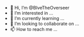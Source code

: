- 👋 Hi, I’m @BlveTheOverseer
- 👀 I’m interested in ...
- 🌱 I’m currently learning ...
- 💞️ I’m looking to collaborate on ...
- 📫 How to reach me ...

<!---
BlveTheOverseer/BlveTheOverseer is a ✨ special ✨ repository because its `README.md` (this file) appears on your GitHub profile.
You can click the Preview link to take a look at your changes.
--->
